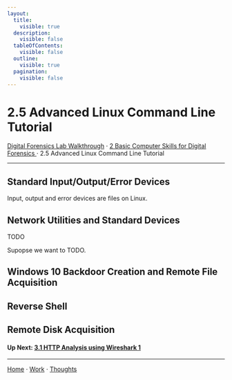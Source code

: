 ```yaml
---
layout:
  title:
    visible: true
  description:
    visible: false
  tableOfContents:
    visible: false
  outline:
    visible: true
  pagination:
    visible: false
---
```


# 2.5 Advanced Linux Command Line Tutorial

[Digital Forensics Lab Walkthrough](../) ⋅ [2 Basic Computer Skills for Digital Forensics ](./)⋅ 2.5 Advanced Linux Command Line Tutorial

***

## Standard Input/Output/Error Devices

Input, output and error devices are files on Linux.

## Network Utilities and Standard Devices

TODO

Supopse we want to TODO.

## Windows 10 Backdoor Creation and Remote File Acquisition

## Reverse Shell

## Remote Disk Acquisition

#### Up Next: [3.1 HTTP Analysis using Wireshark 1](../3-basic-networking-skills-for-digital-forensics/3.1-http-analysis-using-wireshark-1.md)

***

[Home](https://app.gitbook.com/o/0kO27okC5uVB9ALX3rho/s/036xtfEIzcEdGegONXWM/) ⋅ [Work](https://app.gitbook.com/o/0kO27okC5uVB9ALX3rho/s/WaFS755Q4sf02CxLcghQ/) ⋅ [Thoughts](https://app.gitbook.com/o/0kO27okC5uVB9ALX3rho/s/s4QQPMntQ25hmJToKSOu/)
